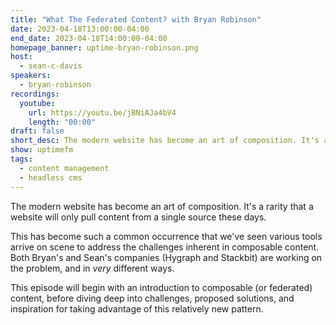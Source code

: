 ```yaml
---
title: "What The Federated Content? with Bryan Robinson"
date: 2023-04-18T13:00:00-04:00
end_date: 2023-04-18T14:00:00-04:00
homepage_banner: uptime-bryan-robinson.png
host:
  - sean-c-davis
speakers:
  - bryan-robinson
recordings:
  youtube:
    url: https://youtu.be/jBNiAJa4bV4
    length: "00:00"
draft: false
short_desc: The modern website has become an art of composition. It's a rarity that a website will only pull content from a single source these days. Sean and Bryan discuss the challenges and solutions to composable content.
show: uptimefm
tags:
  - content management
  - headless cms
---
```


The modern website has become an art of composition. It's a rarity that a website will only pull content from a single source these days.

This has become such a common occurrence that we've seen various tools arrive on scene to address the challenges inherent in composable content. Both Bryan's and Sean's companies (Hygraph and Stackbit) are working on the problem, and in _very_ different ways.

This episode will begin with an introduction to composable (or federated) content, before diving deep into challenges, proposed solutions, and inspiration for taking advantage of this relatively new pattern.
